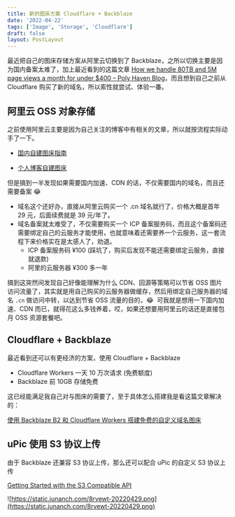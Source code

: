 ```yaml
---
title: 新的图床方案 Cloudflare + Backblaze
date: '2022-04-22'
tags: ['Image', 'Storage', 'Cloudflare']
draft: false
layout: PostLayout
---
```


最近把自己的图床存储方案从阿里云切换到了 Backblaze，之所以切换主要是因为国内备案太难了，加上最近看到的这篇文章 [How we handle 80TB and 5M page views a month for under $400 – Poly Haven Blog](https://blog.polyhaven.com/how-we-handle-80tb-and-5m-page-views-a-month-for-under-400/)，而且想到自己之前从 Cloudflare 购买了新的域名，所以索性就尝试、体验一番。

## 阿里云 OSS 对象存储

之前使用阿里云主要是因为自己关注的博客中有相关的文章，所以就按流程实际动手了一下。

- [国内自建图床指南](https://lutaonan.com/blog/aliyun-cdn-tutorial/)

- [个人博客自建图床](https://blog.sailfishc.com/posts/2021/12/%E4%B8%AA%E4%BA%BA%E5%8D%9A%E5%AE%A2%E8%87%AA%E5%BB%BA%E5%9B%BE%E5%BA%8A/)

但是搞到一半发现如果需要国内加速、CDN 的话，不仅需要国内的域名，而且还需要备案 😂

- 域名这个还好办，直接从阿里云购买一个 .cn 域名就行了，价格大概是首年 29 元，后面续费就是 39 元/年了。
- 域名备案就太难受了，不仅需要购买一个 ICP 备案服务码，而且这个备案码还需要绑定自己的云服务才能使用，也就意味着还需要养一个云服务，这一套流程下来价格实在是太感人了，劝退。
  - ICP 备案服务码 ¥100 (踩坑了，购买后发现不能还需要绑定云服务，直接就退款)
  - 阿里的云服务器 ¥300 多一年

搞到这突然间发现自己好像能理解为什么 CDN、回源等策略可以节省 OSS 图片访问流量了，其实就是用自己购买的云服务器做缓存，然后用绑定自己服务器的域名 `.cn` 做访问中转，以达到节省 OSS 流量的目的，😂  可我就是想用一下国内加速、CDN 而已，就得花这么多钱养着，哎，如果还想要用阿里云的话还是直接包月 OSS 资源套餐吧。

## Cloudflare + Backblaze

最近看到还可以有更经济的方案，使用 Cloudflare + Backblaze

- Cloudflare Workers 一天 10 万次请求 (免费额度)
- Backblaze 前 10GB 存储免费

这已经能满足我自己对与图床的需要了，至于具体怎么搭建我是看这篇文章解决的：

[使用 Backblaze B2 和 Cloudflare Workers 搭建免费的自定义域名图床](https://blog.meow.page/archives/free-personal-image-hosting-with-backblaze-b2-and-cloudflare-workers/)

## uPic 使用 S3 协议上传

由于 Backblaze 还兼容 S3 协议上传，那么还可以配合 uPic 的自定义 S3 协议上传

[Getting Started with the S3 Compatible API](https://help.backblaze.com/hc/en-us/articles/360047425453?_ga=2.209446997.638194624.1650768093-549181743.1648794068)

![https://static.junanch.com/8rvewt-20220429.png](https://static.junanch.com/8rvewt-20220429.png)
